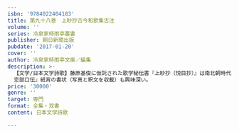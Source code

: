 ```yaml
---
isbn: '9784022404183'
title: 第九十八巻　上眇抄古今和歌集古注
volume: ''
series: 冷泉家時雨亭叢書
publisher: 朝日新聞出版
pubdate: '2017-01-20'
cover: ''
author: 冷泉家時雨亭文庫／編集
description: >-
  【文学/日本文学詩歌】藤原基俊に仮託された歌学秘伝書『上眇抄（悦目抄）』は南北朝時代写の最古写本と目される。『古今和歌集』の古注釈書４本（南北朝－室町時代前期写）も併せ収める。『古今和歌集
  恋部口伝』紙背の書状（写真と釈文を収載）も興味深い。
price: '30000'
genre: ''
target: 専門
format: 全集・双書
content: 日本文学詩歌

---
```

